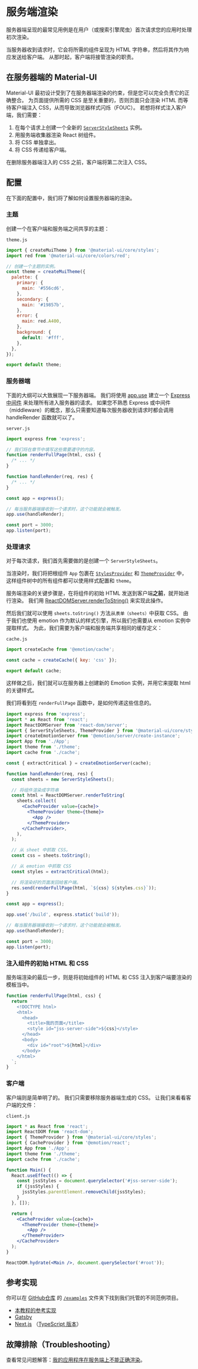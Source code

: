 # 服务端渲染

<p class="description">服务器端呈现的最常见用例是在用户（或搜索引擎爬虫）首次请求您的应用时处理初次渲染。</p>

当服务器收到请求时，它会将所需的组件呈现为 HTML 字符串，然后将其作为响应发送给客户端。 从那时起，客户端将接管渲染的职责。

## 在服务器端的 Material-UI

Material-UI 最初设计受到了在服务器端渲染的约束，但是您可以完全负责它的正确整合。 为页面提供所需的 CSS 是至关重要的，否则页面只会渲染 HTML 而等待客户端注入 CSS，从而导致浏览器样式闪烁（FOUC）。 若想将样式注入客户端，我们需要：

1. 在每个请求上创建一个全新的 [`ServerStyleSheets`](/styles/api/#serverstylesheets) 实例。
2. 用服务端收集器渲染 React 树组件。
3. 将 CSS 单独拿出。
4. 将 CSS 传递给客户端。

在删除服务器端注入的 CSS 之前，客户端将第二次注入 CSS。

## 配置

在下面的配置中，我们将了解如何设置服务器端的渲染。

### 主题

创建一个在客户端和服务端之间共享的主题：

`theme.js`

```js
import { createMuiTheme } from '@material-ui/core/styles';
import red from '@material-ui/core/colors/red';

// 创建一个主题的实例。
const theme = createMuiTheme({
  palette: {
    primary: {
      main: '#556cd6',
    },
    secondary: {
      main: '#19857b',
    },
    error: {
      main: red.A400,
    },
    background: {
      default: '#fff',
    },
  },
});

export default theme;
```

### 服务器端

下面的大纲可以大致展现一下服务器端。 我们将使用 [app.use](https://expressjs.com/en/api.html) 建立一个 [Express 中间件](https://expressjs.com/en/guide/using-middleware.html) 来处理所有进入服务器的请求。 如果您不熟悉 Express 或中间件（middleware）的概念，那么只需要知道每次服务器收到请求时都会调用 handleRender 函数就可以了。

`server.js`

```js
import express from 'express';

// 我们将在章节中填写这些需要遵守的内容。
function renderFullPage(html, css) {
  /* ... */
}

function handleRender(req, res) {
  /* ... */
}

const app = express();

// 每当服务器端接收到一个请求时，这个功能就会被触发。
app.use(handleRender);

const port = 3000;
app.listen(port);
```

### 处理请求

对于每次请求，我们首先需要做的是创建一个 `ServerStyleSheets`。

当渲染时，我们将把根组件 `App` 包裹在 [`StylesProvider`](/styles/api/#stylesprovider) 和 [`ThemeProvider`](/styles/api/#themeprovider) 中，这样组件树中的所有组件都可以使用样式配置和 `theme`。

服务端渲染的关键步骤是，在将组件的初始 HTML 发送到客户端**之前**，就开始进行渲染。 我们用 [ReactDOMServer.renderToString()](https://reactjs.org/docs/react-dom-server.html) 来实现此操作。

然后我们就可以使用 `sheets.toString()` 方法从`表单（sheets）`中获取 CSS。 由于我们也使用 emotion 作为默认的样式引擎，所以我们也需要从 emotion 实例中提取样式。 为此，我们需要为客户端和服务端共享相同的缓存定义：

`cache.js`

```js
import createCache from '@emotion/cache';

const cache = createCache({ key: 'css' });

export default cache;
```

这样做之后，我们就可以在服务器上创建新的 Emotion 实例，并用它来提取 html 的关键样式。

我们将看到在 `renderFullPage` 函数中，是如何传递这些信息的。

```jsx
import express from 'express';
import * as React from 'react';
import ReactDOMServer from 'react-dom/server';
import { ServerStyleSheets, ThemeProvider } from '@material-ui/core/styles';
import createEmotionServer from '@emotion/server/create-instance';
import App from './App';
import theme from './theme';
import cache from './cache';

const { extractCritical } = createEmotionServer(cache);

function handleRender(req, res) {
  const sheets = new ServerStyleSheets();

  // 将组件渲染成字符串
  const html = ReactDOMServer.renderToString(
    sheets.collect(
      <CacheProvider value={cache}>
        <ThemeProvider theme={theme}>
          <App />
        </ThemeProvider>
      </CacheProvider>,
    ),
  );

  // 从 sheet 中抓取 CSS。
  const css = sheets.toString();

  // 从 emotion 中抓取 CSS
  const styles = extractCritical(html);

  // 将渲染好的页面发回给客户端。
  res.send(renderFullPage(html, `${css} ${styles.css}`));
}

const app = express();

app.use('/build', express.static('build'));

// 每当服务器端接收到一个请求时，这个功能就会被触发。
app.use(handleRender);

const port = 3000;
app.listen(port);
```

### 注入组件的初始 HTML 和 CSS

服务端渲染的最后一步，则是将初始组件的 HTML 和 CSS 注入到客户端要渲染的模板当中。

```js
function renderFullPage(html, css) {
  return `
    <!DOCTYPE html>
    <html>
      <head>
        <title>我的页面</title>
        <style id="jss-server-side">${css}</style>
      </head>
      <body>
        <div id="root">${html}</div>
      </body>
    </html>
  `;
}
```

### 客户端

客户端则是简单明了的。 我们只需要移除服务器端生成的 CSS。 让我们来看看客户端的文件：

`client.js`

```jsx
import * as React from 'react';
import ReactDOM from 'react-dom';
import { ThemeProvider } from '@material-ui/core/styles';
import { CacheProvider } from '@emotion/react';
import App from './App';
import theme from './theme';
import cache from './cache';

function Main() {
  React.useEffect(() => {
    const jssStyles = document.querySelector('#jss-server-side');
    if (jssStyles) {
      jssStyles.parentElement.removeChild(jssStyles);
    }
  }, []);

  return (
    <CacheProvider value={cache}>
      <ThemeProvider theme={theme}>
        <App />
      </ThemeProvider>
    </CacheProvider>
  );
}

ReactDOM.hydrate(<Main />, document.querySelector('#root'));
```

## 参考实现

你可以在 [GitHub仓库](https://github.com/mui-org/material-ui) 的 [`/examples`](https://github.com/mui-org/material-ui/tree/next/examples) 文件夹下找到我们托管的不同范例项目。

- [本教程的参考实现](https://github.com/mui-org/material-ui/tree/next/examples/ssr)
- [Gatsby](https://github.com/mui-org/material-ui/tree/next/examples/gatsby)
- [Next.js](https://github.com/mui-org/material-ui/tree/next/examples/nextjs) （[TypeScript 版本](https://github.com/mui-org/material-ui/tree/next/examples/nextjs-with-typescript)）

## 故障排除（Troubleshooting）

查看常见问题解答：[我的应用程序在服务端上不能正确渲染](/getting-started/faq/#my-app-doesnt-render-correctly-on-the-server)。
